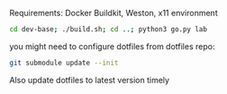 Requirements: Docker Buildkit, Weston, x11 environment


```sh
cd dev-base; ./build.sh; cd ..; python3 go.py lab
```

you might need to configure dotfiles from dotfiles repo:
```sh
git submodule update --init
```
Also update dotfiles to latest version timely
